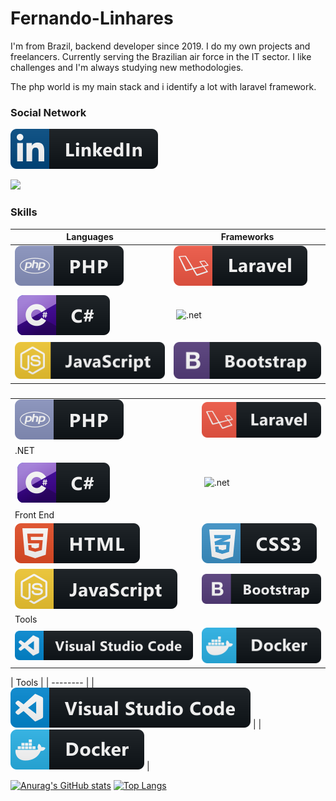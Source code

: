 # Fernando-Linhares

I'm from Brazil, backend developer since 2019. I do my own projects and freelancers. Currently
serving the Brazilian air force in the IT sector. I like challenges and I'm always studying new
methodologies.

The php world is my main stack and i identify a lot with laravel framework.


  ### Social Network
  <p align="left">
        <a href="https://br.linkedin.com/in/fernando-linhares-7037651b6"><img src="https://github.com/MikeCodesDotNET/ColoredBadges/blob/master/svg/social/linkedin.svg" alt="Linkedin" style="vertical-align:top margin:6px 4px"></a>
  </p>
  
  ![](https://komarev.com/ghpvc/?username=Fernando-Linhares)


### Skills
| Languages | Frameworks |
| ------ | ------ |
| <img src="https://github.com/MikeCodesDotNET/ColoredBadges/blob/master/svg/dev/languages/php.svg" alt="php"> | <img src="https://github.com/MikeCodesDotNET/ColoredBadges/blob/master/svg/dev/frameworks/laravel.svg" alt="Laravel"> |
| <img src="https://github.com/MikeCodesDotNET/ColoredBadges/blob/master/svg/dev/languages/csharp.svg" alt="csharp" style="vertical-align:top; margin:6px 4px;"> |  <img src="https://img.shields.io/badge/.NET%20Foundation-blueviolet.svg" alt=".net" height="20px" style="vertical-align:top; margin:6px 4px"> |
| <img src="https://github.com/MikeCodesDotNET/ColoredBadges/blob/master/svg/dev/languages/js.svg" alt="Javascript"> | <img src="https://github.com/MikeCodesDotNET/ColoredBadges/blob/master/svg/dev/frameworks/bootstrap.svg" alt="Bootstrap"> |

 <table>
    <tbody>
        <tr>
            <td><img src="https://github.com/MikeCodesDotNET/ColoredBadges/blob/master/svg/dev/languages/php.svg" alt="php"></td>
            <td><img src="https://github.com/MikeCodesDotNET/ColoredBadges/blob/master/svg/dev/frameworks/laravel.svg" alt="Laravel"></td>
        </tr>
        <tr>
            <h3><td collspan="2">.NET</td></h3>
        </tr>
        <tr>
            <td><img src="https://github.com/MikeCodesDotNET/ColoredBadges/blob/master/svg/dev/languages/csharp.svg" alt="csharp" style="vertical-align:top; margin:6px 4px;"></td>
            <td><img src="https://img.shields.io/badge/.NET%20Foundation-blueviolet.svg" alt=".net" height="20px"style="vertical-align:top; margin:6px 4px"></td>
        </tr>
        <tr><td collspan="2">Front End</td></tr>
        <tr>
            <td><img src="https://github.com/MikeCodesDotNET/ColoredBadges/blob/master/svg/dev/languages/html.svg" alt="HTML5" ></td>
            <td><img src="https://github.com/MikeCodesDotNET/ColoredBadges/blob/master/svg/dev/languages/css3.svg" alt="CSS"></td>
         </tr>
         <tr>   
            <td><img src="https://github.com/MikeCodesDotNET/ColoredBadges/blob/master/svg/dev/languages/js.svg" alt="Javascript"></td>
            <td><img src="https://github.com/MikeCodesDotNET/ColoredBadges/blob/master/svg/dev/frameworks/bootstrap.svg" alt="Bootstrap"></td>
        </tr>
        <tr><td collspan="2">Tools</td></tr>
        <tr>
            <td><img src="https://github.com/MikeCodesDotNET/ColoredBadges/blob/master/svg/dev/tools/visualstudio_code.svg" alt="Visual Studio Code" ></td>
            <td><img src="https://github.com/MikeCodesDotNET/ColoredBadges/blob/master/svg/dev/tools/docker.svg" alt="docker"></td>
        </tr>
    </tbody>
</table>
  | Tools |
  | -------- |
  | <img src="https://github.com/MikeCodesDotNET/ColoredBadges/blob/master/svg/dev/tools/visualstudio_code.svg" alt="Visual Studio Code" > |
  | <img src="https://github.com/MikeCodesDotNET/ColoredBadges/blob/master/svg/dev/tools/docker.svg" alt="docker"> |
  
[![Anurag's GitHub stats](https://github-readme-stats.vercel.app/api?username=Fernando-Linhares&count_private=true&show_icons=true&theme=tokyonight)](https://github.com/anuraghazra/github-readme-stats)
[![Top Langs](https://github-readme-stats.vercel.app/api/top-langs/?username=Fernando-Linhares&layout=compact&count_private=true&langs_count=8)](https://github.com/anuraghazra/github-readme-stats)
